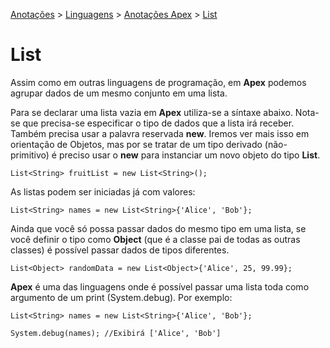 <link rel="stylesheet" type="text/css" href="../../CSS/dark-theme.css">

[Anotações](../../) > [Linguagens](../Index.md) > [Anotações Apex](./Index.md) > [List](./List.md)

# List

Assim como em outras linguagens de programação, em **Apex** podemos agrupar dados de um mesmo conjunto em uma lista.

Para se declarar uma lista vazia em **Apex** utiliza-se a síntaxe abaixo. Nota-se que precisa-se especificar o tipo de dados que a lista irá receber. Também precisa usar a palavra reservada **new**. Iremos ver mais isso em orientação de Objetos, mas por se tratar de um tipo derivado (não-primitivo) é preciso usar o **new** para instanciar um novo objeto do tipo **List**.

```apex
List<String> fruitList = new List<String>();
```

As listas podem ser iniciadas já com valores: 
```apex
List<String> names = new List<String>{'Alice', 'Bob'};
```

Ainda que você só possa passar dados do mesmo tipo em uma lista, se você definir o tipo como **Object** (que é a classe pai de todas as outras classes) é possível passar dados de tipos diferentes.

```apex
List<Object> randomData = new List<Object>{'Alice', 25, 99.99};
```

**Apex** é uma das linguagens onde é possível passar uma lista toda como argumento de um print (System.debug). Por exemplo: 

```apex
List<String> names = new List<String>{'Alice', 'Bob'};

System.debug(names); //Exibirá ['Alice', 'Bob']
```
